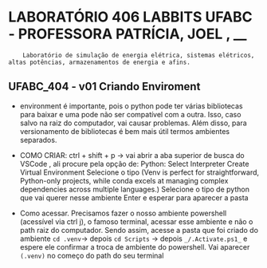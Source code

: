 # LABORATÓRIO 406 LABBITS UFABC - PROFESSORA PATRÍCIA, JOEL , __
        Laboratório de simulação de energia elétrica, sistemas elétricos, altas potências, armazenamentos de energia e afins. 

## UFABC_404 - v01 Criando Enviroment 
* environment é importante, pois o python pode ter várias bibliotecas para baixar e uma pode não ser compatível com a outra. Isso, caso salvo na raiz do computador, vai causar problemas. Além disso, para versionamento de bibliotecas é bem mais útil termos ambientes separados. 
* COMO CRIAR: 
    ctrl + shift + p -> vai abrir a aba superior de busca do VSCode , ali procure pela opção de:
    Python: Select Interpreter 
    Create Virtual Environment 
    Selecione o tipo (Venv is perfect for straightforward, Python-only projects, while conda excels at managing complex dependencies across multiple languages.)
    Selecione o tipo de python que vai querer nesse ambiente 
    Enter e esperar para aparecer a pasta

* Como acessar. Precisamos fazer o nosso ambiente powershell (acessível via ctrl j), o famoso terminal, acessar esse ambiente e não o path raiz do computador. 
Sendo assim, acesse a pasta que foi criado do ambiente `cd .venv`-> depois `cd Scripts` -> depois `_/.Activate.ps1_` e espere ele confirmar a troca de ambiente do powershell. 
Vai aparecer `(.venv)` no começo do path do seu terminal 
